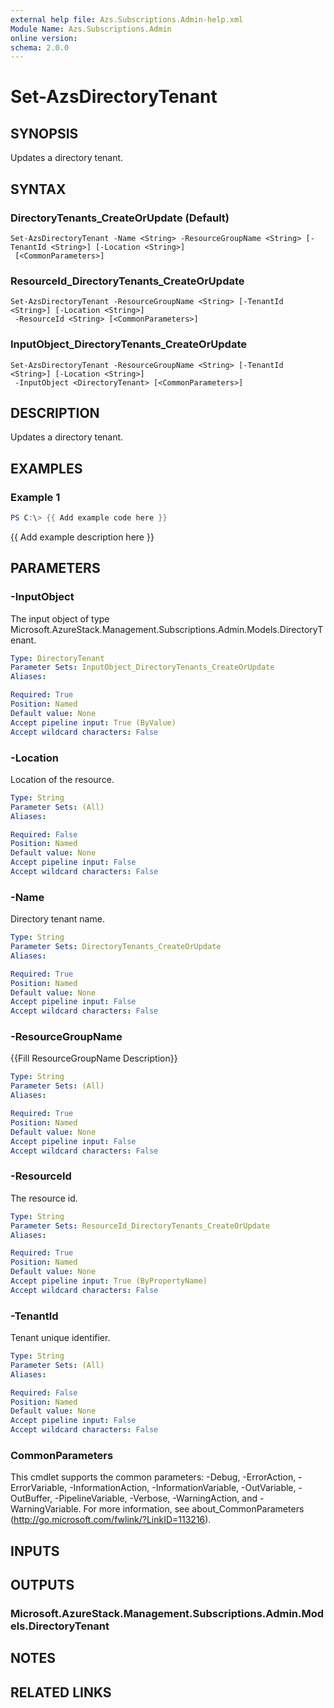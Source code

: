 ```yaml
---
external help file: Azs.Subscriptions.Admin-help.xml
Module Name: Azs.Subscriptions.Admin
online version:
schema: 2.0.0
---
```


# Set-AzsDirectoryTenant

## SYNOPSIS
Updates a directory tenant.

## SYNTAX

### DirectoryTenants_CreateOrUpdate (Default)
```
Set-AzsDirectoryTenant -Name <String> -ResourceGroupName <String> [-TenantId <String>] [-Location <String>]
 [<CommonParameters>]
```

### ResourceId_DirectoryTenants_CreateOrUpdate
```
Set-AzsDirectoryTenant -ResourceGroupName <String> [-TenantId <String>] [-Location <String>]
 -ResourceId <String> [<CommonParameters>]
```

### InputObject_DirectoryTenants_CreateOrUpdate
```
Set-AzsDirectoryTenant -ResourceGroupName <String> [-TenantId <String>] [-Location <String>]
 -InputObject <DirectoryTenant> [<CommonParameters>]
```

## DESCRIPTION
Updates a directory tenant.

## EXAMPLES

### Example 1
```powershell
PS C:\> {{ Add example code here }}
```

{{ Add example description here }}

## PARAMETERS

### -InputObject
The input object of type Microsoft.AzureStack.Management.Subscriptions.Admin.Models.DirectoryTenant.

```yaml
Type: DirectoryTenant
Parameter Sets: InputObject_DirectoryTenants_CreateOrUpdate
Aliases:

Required: True
Position: Named
Default value: None
Accept pipeline input: True (ByValue)
Accept wildcard characters: False
```

### -Location
Location of the resource.

```yaml
Type: String
Parameter Sets: (All)
Aliases:

Required: False
Position: Named
Default value: None
Accept pipeline input: False
Accept wildcard characters: False
```

### -Name
Directory tenant name.

```yaml
Type: String
Parameter Sets: DirectoryTenants_CreateOrUpdate
Aliases:

Required: True
Position: Named
Default value: None
Accept pipeline input: False
Accept wildcard characters: False
```

### -ResourceGroupName
{{Fill ResourceGroupName Description}}

```yaml
Type: String
Parameter Sets: (All)
Aliases:

Required: True
Position: Named
Default value: None
Accept pipeline input: False
Accept wildcard characters: False
```

### -ResourceId
The resource id.

```yaml
Type: String
Parameter Sets: ResourceId_DirectoryTenants_CreateOrUpdate
Aliases:

Required: True
Position: Named
Default value: None
Accept pipeline input: True (ByPropertyName)
Accept wildcard characters: False
```

### -TenantId
Tenant unique identifier.

```yaml
Type: String
Parameter Sets: (All)
Aliases:

Required: False
Position: Named
Default value: None
Accept pipeline input: False
Accept wildcard characters: False
```

### CommonParameters
This cmdlet supports the common parameters: -Debug, -ErrorAction, -ErrorVariable, -InformationAction, -InformationVariable, -OutVariable, -OutBuffer, -PipelineVariable, -Verbose, -WarningAction, and -WarningVariable. For more information, see about_CommonParameters (http://go.microsoft.com/fwlink/?LinkID=113216).

## INPUTS

## OUTPUTS

### Microsoft.AzureStack.Management.Subscriptions.Admin.Models.DirectoryTenant

## NOTES

## RELATED LINKS
